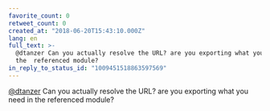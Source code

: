 ```yaml
---
favorite_count: 0
retweet_count: 0
created_at: "2018-06-20T15:43:10.000Z"
lang: en
full_text: >-
  @dtanzer Can you actually resolve the URL? are you exporting what you need in
  the  referenced module?
in_reply_to_status_id: "1009451518863597569"
---
```


[@dtanzer](https://twitter.com/dtanzer) Can you actually resolve the URL? are
you exporting what you need in the referenced module?
